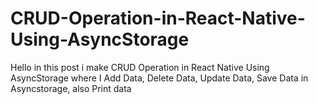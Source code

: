 # CRUD-Operation-in-React-Native-Using-AsyncStorage
Hello in this post i make CRUD Operation in React Native Using AsyncStorage where I Add Data, Delete Data, Update Data, Save Data in Asyncstorage, also Print data 
